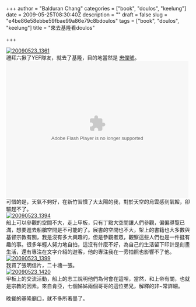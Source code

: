 +++
author = "Balduran Chang"
categories = ["book", "doulos", "keelung"]
date = 2009-05-25T08:30:40Z
description = ""
draft = false
slug = "e4be86e58ebbe59fbae99a86e79c8bdoulos"
tags = ["book", "doulos", "keelung"]
title = "來去基隆看doulos"

+++


[![20090523_1361](http://farm4.static.flickr.com/3583/3560390738_993811bda1_m.jpg)](http://www.flickr.com/photos/balduran/3560390738/ "20090523_1361 by balduran, on Flickr")  
 禮拜六揪了YEF隊友，就去了基隆，目的地當然是 [忠僕號](http://balduran.twbbs.org/2009/04/07/%E6%B5%B7%E4%B8%8A%E5%9C%96%E6%9B%B8%E9%A4%A8/)。  
<object height="375" width="500"><param name="flashvars" value="offsite=true&lang=en-us&page_show_url=%2Fphotos%2Fbalduran%2Fsets%2F72157618666545425%2Fshow%2F&page_show_back_url=%2Fphotos%2Fbalduran%2Fsets%2F72157618666545425%2F&set_id=72157618666545425&jump_to="></param><param name="movie" value="http://www.flickr.com/apps/slideshow/show.swf?v=71649"></param><param name="allowFullScreen" value="true"></param><embed allowfullscreen="true" flashvars="offsite=true&lang=en-us&page_show_url=%2Fphotos%2Fbalduran%2Fsets%2F72157618666545425%2Fshow%2F&page_show_back_url=%2Fphotos%2Fbalduran%2Fsets%2F72157618666545425%2F&set_id=72157618666545425&jump_to=" height="375" src="http://www.flickr.com/apps/slideshow/show.swf?v=71649" type="application/x-shockwave-flash" width="500"></embed></object>  
 可惜的是，天氣不夠好，在新竹習慣了大太陽的我，對於天空的烏雲感到氣餒，卻驅趕不了。  
[![20090523_1394](http://farm3.static.flickr.com/2476/3559749529_ae3fe53bf6_m.jpg)](http://www.flickr.com/photos/balduran/3559749529/ "20090523_1394 by balduran, on Flickr")  
 船上可以參觀的空間不大，走上甲板，只有丁點大空間讓人們參觀，偏偏導覽已滿，想要進去船艙空間是不可能的了。展書的空間也不大，架上的書籍也大多數與基督宗教有關，我是沒有多大興趣的，但是參觀者眾，觀察這些人們也是一件挺有趣的事。很多年輕人努力地自拍，這沒有什麼不好，為自己的生活留下印計是刻畫生活，還有專注在文字介紹的遊客，他的專注我在一旁拍照也影響不了他。  
[![20090523_1399](http://farm4.static.flickr.com/3355/3560590982_7ec999e65e_m.jpg)](http://www.flickr.com/photos/balduran/3560590982/ "20090523_1399 by balduran, on Flickr")  
 我買了張明信片，二十塊一張。  
[![20090523_1420](http://farm3.static.flickr.com/2438/3560678364_30e9a20fed_m.jpg)](http://www.flickr.com/photos/balduran/3560678364/ "20090523_1420 by balduran, on Flickr")  
 甲板上的交流活動，船上的志工說明他們為何會在這哩，當然，和上帝有關，也就是宗教的因素。來自肯亞，七個姊姊兩個哥哥的這位弟兄，解釋的非~常詳細。

晚餐的基隆廟口，就不多所著墨了。

